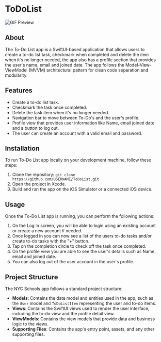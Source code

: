 # ToDoList

![GIF Preview](https://im.ezgif.com/tmp/ezgif-1-103f78be49.gif)

## About

The To-Do List app is a SwiftUI-based application that allows users to create a to-do list task, checkmark when completed and delete the item when it's no longer needed, the app also has a profile section that provides the user's name, email and joined date. The app follows the Model-View-ViewModel (MVVM) architectural pattern for clean code separation and modularity.

## Features

- Create a to-do list task.
- Checkmark the task once completed.
- Delete the task item when it's no longer needed.
- Navigation bar to move between To-Do's and the user's profile.
- Profile view that provides user information like Name, email joined date and a button to log out.
- The user can create an account with a valid email and password.

## Installation

To run To-Do List app locally on your development machine, follow these steps:

1. Clone the repository: `git clone https://github.com/USERNAME/ToDoList.git`
2. Open the project in Xcode.
3. Build and run the app on the iOS Simulator or a connected iOS device.

## Usage

Once the To-Do List app is running, you can perform the following actions:

1. On the Log In screen, you will be able to login using an existing account or create a new account if needed.
2. Once logged in you can now see a list of the users to-do tasks and/or create to-do tasks with the "+" button.
3. Tap on the completion circle to check off the task once completed.
4. On the profile view you are able to see the user's details such as Name, email and joined date.
5. You can also log out of the user account in the user's profile.

## Project Structure

The NYC Schools app follows a standard project structure:

- **Models**: Contains the data model and entities used in the app, such as the `User` model  and `ToDoListItem` representing the user and to-do items.
- **Views**: Contains the SwiftUI views used to render the user interface, including the to-do view and the profile detail view.
- **ViewModels**: Contains the view models that provide data and business logic to the views.
- **Supporting Files**: Contains the app's entry point, assets, and any other supporting files.
